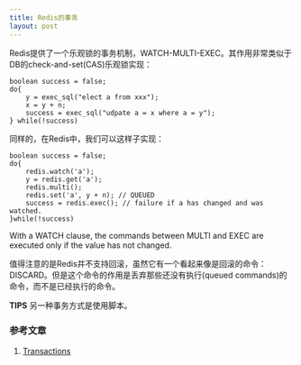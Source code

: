 ```yaml
---
title: Redis的事务
layout: post
---
```



Redis提供了一个乐观锁的事务机制，WATCH-MULTI-EXEC。其作用非常类似于DB的check-and-set(CAS)乐观锁实现：
	
	boolean success = false;
	do{
		y = exec_sql("elect a from xxx");
		x = y + n;
		success = exec_sql("udpate a = x where a = y");
	} while(!success)



同样的，在Redis中，我们可以这样子实现：

	boolean success = false;
	do{
		redis.watch('a');
		y = redis.get('a');
		redis.multi();
		redis.set('a', y + n); // QUEUED
		success = redis.exec(); // failure if a has changed and was watched.
	}while(!success)

With a WATCH clause, the commands between MULTI and EXEC are executed only if the value has not changed.


值得注意的是Redis并不支持回滚，虽然它有一个看起来像是回滚的命令：DISCARD。但是这个命令的作用是丢弃那些还没有执行(queued commands)的命令，而不是已经执行的命令。


**TIPS** 另一种事务方式是使用脚本。


### 参考文章

1. [Transactions](http://redis.io/topics/transactions)